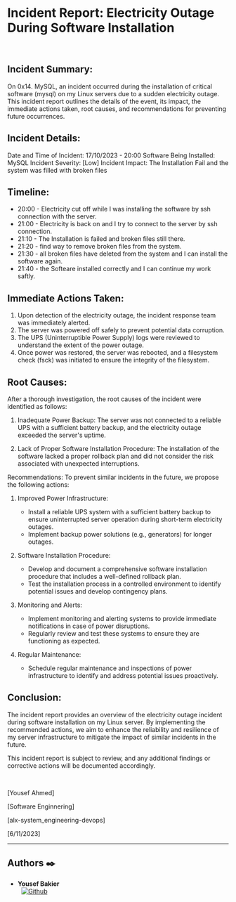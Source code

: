# Incident Report: Electricity Outage During Software Installation
<br>

## Incident Summary:
On 0x14. MySQL, an incident occurred during the installation of critical software (mysql) on my Linux servers due to a sudden electricity outage. This incident report outlines the details of the event, its impact, the immediate actions taken, root causes, and recommendations for preventing future occurrences.

## Incident Details:
Date and Time of Incident: 17/10/2023 - 20:00
Software Being Installed: MySQL
Incident Severity: [Low]
Incident Impact: The Installation Fail and the system was filled with broken files

## Timeline:
* 20:00 - Electricity cut off while I was installing the software by ssh connection with the server.
* 21:00 - Electricity is back on and I try to connect to the server by ssh connection.
* 21:10 - The Installation is failed and broken files still there.
* 21:20 - find way to remove broken files from the system.
* 21:30 - all broken files have deleted from the system and I can install the software again.
* 21:40 - the Softeare installed correctly and I can continue my work saftly.

## Immediate Actions Taken:
1. Upon detection of the electricity outage, the incident response team was immediately alerted.
2. The server was powered off safely to prevent potential data corruption.
3. The UPS (Uninterruptible Power Supply) logs were reviewed to understand the extent of the power outage.
4. Once power was restored, the server was rebooted, and a filesystem check (fsck) was initiated to ensure the integrity of the filesystem.

## Root Causes:
After a thorough investigation, the root causes of the incident were identified as follows:

1. Inadequate Power Backup: The server was not connected to a reliable UPS with a sufficient battery backup, and the electricity outage exceeded the server's uptime.

2. Lack of Proper Software Installation Procedure: The installation of the software lacked a proper rollback plan and did not consider the risk associated with unexpected interruptions.

Recommendations:
To prevent similar incidents in the future, we propose the following actions:

1. Improved Power Infrastructure:
   - Install a reliable UPS system with a sufficient battery backup to ensure uninterrupted server operation during short-term electricity outages.
   - Implement backup power solutions (e.g., generators) for longer outages.

2. Software Installation Procedure:
   - Develop and document a comprehensive software installation procedure that includes a well-defined rollback plan.
   - Test the installation process in a controlled environment to identify potential issues and develop contingency plans.

3. Monitoring and Alerts:
   - Implement monitoring and alerting systems to provide immediate notifications in case of power disruptions.
   - Regularly review and test these systems to ensure they are functioning as expected.

4. Regular Maintenance:
   - Schedule regular maintenance and inspections of power infrastructure to identify and address potential issues proactively.

## Conclusion:
The incident report provides an overview of the electricity outage incident during software installation on my Linux server. By implementing the recommended actions, we aim to enhance the reliability and resilience of my server infrastructure to mitigate the impact of similar incidents in the future.

This incident report is subject to review, and any additional findings or corrective actions will be documented accordingly.

<br>

[Yousef Ahmed] 

[Software Enginnering]

[alx-system_engineering-devops]

[6/11/2023]

---

## Authors :black_nib:

* __Yousef Bakier__ &nbsp;&nbsp;&nbsp;&nbsp;&nbsp;&nbsp; <br />
 &nbsp;&nbsp;[<img height="" src="https://img.shields.io/static/v1?label=&message=GitHub&color=181717&logo=GitHub&logoColor=f2f2f2&labelColor=2F333A" alt="Github">](https://github.com/Y-Baker)


